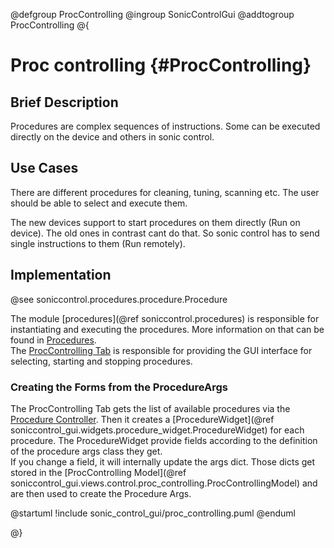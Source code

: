 @defgroup ProcControlling
@ingroup SonicControlGui
@addtogroup ProcControlling
@{

# Proc controlling {#ProcControlling}

## Brief Description

Procedures are complex sequences of instructions. Some can be executed directly on the device and others in sonic control.

## Use Cases

There are different procedures for cleaning, tuning, scanning etc. The user should be able to select and execute them.

The new devices support to start procedures on them directly (Run on device). The old ones in contrast cant do that. So sonic control has to send single instructions to them (Run remotely).

## Implementation

@see soniccontrol.procedures.procedure.Procedure

The module [procedures](@ref soniccontrol.procedures) is responsible for instantiating and executing the procedures. More information on that can be found in [Procedures](#Procedures).  
The [ProcControlling Tab](soniccontrol_gui.views.control.proc_controlling.ProcControlling) is responsible for providing the GUI interface for selecting, starting and stopping procedures.

### Creating the Forms from the ProcedureArgs

The ProcControlling Tab gets the list of available procedures via the [Procedure Controller](soniccontrol.procedures.procedure_controller.ProcedureController). Then it creates a [ProcedureWidget](@ref soniccontrol_gui.widgets.procedure_widget.ProcedureWidget) for each procedure. The ProcedureWidget provide fields according to the definition of the procedure args class they get.  
If you change a field, it will internally update the args dict. Those dicts get stored in the [ProcControlling Model](@ref soniccontrol_gui.views.control.proc_controlling.ProcControllingModel) and are then used to create the Procedure Args.

@startuml
!include sonic_control_gui/proc_controlling.puml
@enduml

@}
